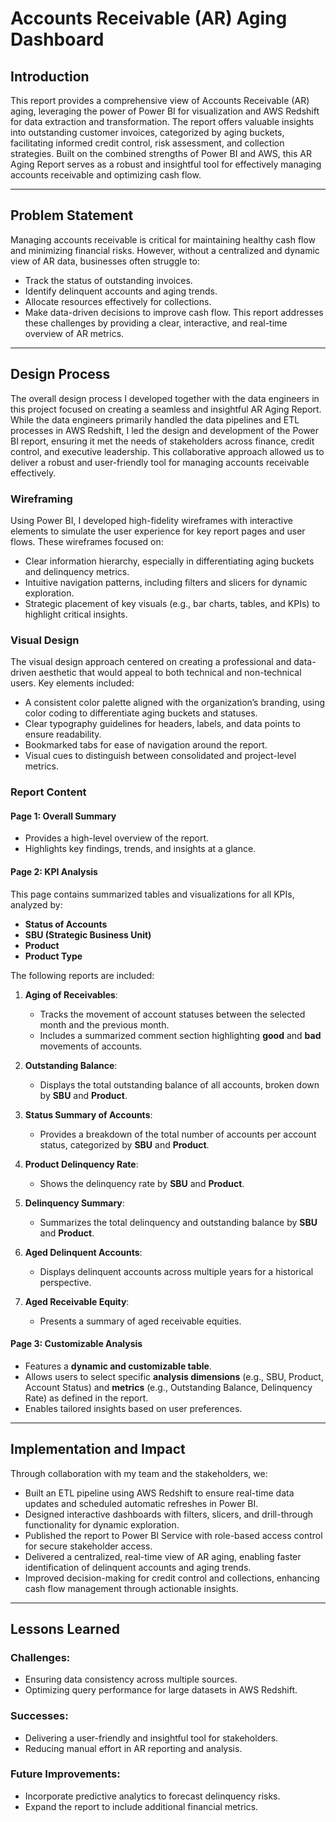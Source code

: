 # **Accounts Receivable (AR) Aging Dashboard**

## **Introduction**
This report provides a comprehensive view of Accounts Receivable (AR) aging, leveraging the power of Power BI for visualization and AWS Redshift for data extraction and transformation. The report offers valuable insights into outstanding customer invoices, categorized by aging buckets, facilitating informed credit control, risk assessment, and collection strategies. Built on the combined strengths of Power BI and AWS, this AR Aging Report serves as a robust and insightful tool for effectively managing accounts receivable and optimizing cash flow.

---

## **Problem Statement**
Managing accounts receivable is critical for maintaining healthy cash flow and minimizing financial risks. However, without a centralized and dynamic view of AR data, businesses often struggle to:
- Track the status of outstanding invoices.
- Identify delinquent accounts and aging trends.
- Allocate resources effectively for collections.
- Make data-driven decisions to improve cash flow.
This report addresses these challenges by providing a clear, interactive, and real-time overview of AR metrics.

---

## **Design Process**
The overall design process I developed together with the data engineers in this project focused on creating a seamless and insightful AR Aging Report. While the data engineers primarily handled the data pipelines and ETL processes in AWS Redshift, I led the design and development of the Power BI report, ensuring it met the needs of stakeholders across finance, credit control, and executive leadership. This collaborative approach allowed us to deliver a robust and user-friendly tool for managing accounts receivable effectively.

### **Wireframing**
Using Power BI, I developed high-fidelity wireframes with interactive elements to simulate the user experience for key report pages and user flows. These wireframes focused on:
- Clear information hierarchy, especially in differentiating aging buckets and delinquency metrics.
- Intuitive navigation patterns, including filters and slicers for dynamic exploration.
- Strategic placement of key visuals (e.g., bar charts, tables, and KPIs) to highlight critical insights.


### **Visual Design**
The visual design approach centered on creating a professional and data-driven aesthetic that would appeal to both technical and non-technical users. Key elements included:
- A consistent color palette aligned with the organization’s branding, using color coding to differentiate aging buckets and statuses.
- Clear typography guidelines for headers, labels, and data points to ensure readability.
- Bookmarked tabs for ease of navigation around the report.
- Visual cues to distinguish between consolidated and project-level metrics.

### **Report Content**
#### **Page 1: Overall Summary**
- Provides a high-level overview of the report.
- Highlights key findings, trends, and insights at a glance.
  
#### **Page 2: KPI Analysis**
This page contains summarized tables and visualizations for all KPIs, analyzed by:
- **Status of Accounts**
- **SBU (Strategic Business Unit)**
- **Product**
- **Product Type**

The following reports are included:

1. **Aging of Receivables**:
   - Tracks the movement of account statuses between the selected month and the previous month.
   - Includes a summarized comment section highlighting **good** and **bad** movements of accounts.

2. **Outstanding Balance**:
   - Displays the total outstanding balance of all accounts, broken down by **SBU** and **Product**.

3. **Status Summary of Accounts**:
   - Provides a breakdown of the total number of accounts per account status, categorized by **SBU** and **Product**.

4. **Product Delinquency Rate**:
   - Shows the delinquency rate by **SBU** and **Product**.

5. **Delinquency Summary**:
   - Summarizes the total delinquency and outstanding balance by **SBU** and **Product**.

6. **Aged Delinquent Accounts**:
   - Displays delinquent accounts across multiple years for a historical perspective.

7. **Aged Receivable Equity**:
   - Presents a summary of aged receivable equities.

#### **Page 3: Customizable Analysis**
- Features a **dynamic and customizable table**.
- Allows users to select specific **analysis dimensions** (e.g., SBU, Product, Account Status) and **metrics** (e.g., Outstanding Balance, Delinquency Rate) as defined in the report.
- Enables tailored insights based on user preferences.
  
--- 

## **Implementation and Impact**
Through collaboration with my team and the stakeholders, we:
- Built an ETL pipeline using AWS Redshift to ensure real-time data updates and scheduled automatic refreshes in Power BI.
- Designed interactive dashboards with filters, slicers, and drill-through functionality for dynamic exploration.
- Published the report to Power BI Service with role-based access control for secure stakeholder access.
- Delivered a centralized, real-time view of AR aging, enabling faster identification of delinquent accounts and aging trends.
- Improved decision-making for credit control and collections, enhancing cash flow management through actionable insights.

---

## **Lessons Learned**
### **Challenges**:
- Ensuring data consistency across multiple sources.
- Optimizing query performance for large datasets in AWS Redshift.
### **Successes**:
-	Delivering a user-friendly and insightful tool for stakeholders.
-	Reducing manual effort in AR reporting and analysis.
###	**Future Improvements**:
- Incorporate predictive analytics to forecast delinquency risks.
- Expand the report to include additional financial metrics.

